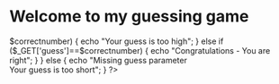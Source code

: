 <html>
<body>
<title> Sarthak Gupta a404b1d8 </title>
<h1> Welcome to my guessing game</h1>

<?php
$correctnumber=64; //change this number //
if(isset($_GET['guess']))
{
  if (is_numeric($_GET['guess'])===FALSE)
 {
echo "Your guess is not a number";
}
else if ($_GET['guess']<$correctnumber)
 {
echo "Your guess is too low";
}
else if ($_GET['guess']>$correctnumber)
 {
echo "Your guess is too high";
}
else if ($_GET['guess']==$correctnumber)
 {
echo "Congratulations - You are right";
}
}
else
{
echo "Missing guess parameter <br> Your guess is too short";
}
?>
</body>
</html>
